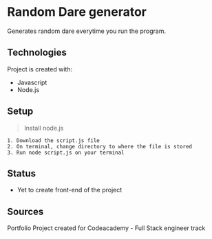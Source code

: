 # Random Dare generator 

Generates random dare everytime you run the program.

## Technologies
Project is created with:
* Javascript
* Node.js

## Setup
> Install node.js 

```
1. Download the script.js file
2. On terminal, change directory to where the file is stored
3. Run node script.js on your terminal 
```

## Status
* Yet to create front-end of the project

## Sources
Portfolio Project created for Codeacademy - Full Stack engineer track


